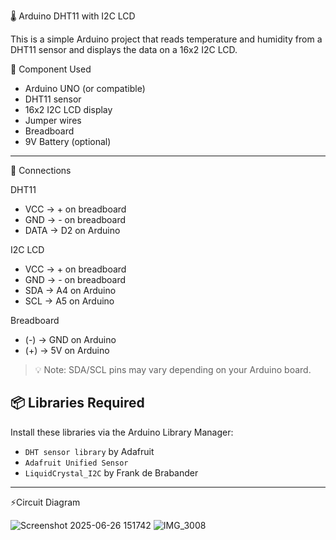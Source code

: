  🌡️ Arduino DHT11 with I2C LCD

This is a simple Arduino project that reads temperature and humidity from a DHT11 sensor and displays the data on a 16x2 I2C LCD.

 🧰 Component Used

- Arduino UNO (or compatible)
- DHT11 sensor
- 16x2 I2C LCD display
- Jumper wires
- Breadboard
- 9V Battery (optional)

---

🔌 Connections

 DHT11
- VCC → + on breadboard
- GND → - on breadboard
- DATA → D2 on Arduino

 I2C LCD 
- VCC → + on breadboard
- GND → - on breadboard
- SDA → A4 on  Arduino
- SCL → A5 on  Arduino

Breadboard 
- (-) → GND on Arduino
- (+) → 5V on Arduino 

> 💡 Note: SDA/SCL pins may vary depending on your Arduino board.



## 📦 Libraries Required

Install these libraries via the Arduino Library Manager:

- `DHT sensor library` by Adafruit  
- `Adafruit Unified Sensor`  
- `LiquidCrystal_I2C` by Frank de Brabander  

---

⚡️Circuit Diagram 


![Screenshot 2025-06-26 151742](https://github.com/user-attachments/assets/13b005d7-01f4-42c6-9e71-53811f634b69)
![IMG_3008](https://github.com/user-attachments/assets/5891d636-c9ed-4a88-95f0-055a8f9fc8fe)


